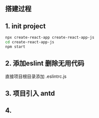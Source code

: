 ## 搭建过程

## 1. init project
```sh
npx create-react-app create-react-app-js
cd create-react-app-js
npm start
``` 
## 2. 添加eslint 删除无用代码
直接项目根目录添加 .eslintrc.js

## 3. 项目引入 antd

## 4. 
